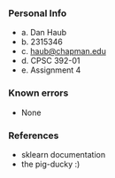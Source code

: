 ### Personal Info

-   a. Dan Haub
-   b. 2315346
-   c. haub@chapman.edu
-   d. CPSC 392-01
-   e. Assignment 4

### Known errors

-   None

### References

-   sklearn documentation
-   the pig-ducky :)
